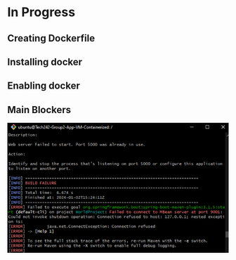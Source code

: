 # In Progress

## Creating Dockerfile

## Installing docker

## Enabling docker


## Main Blockers

![Screenshot-web-server-error.png](../read-me-images/Screenshot-web-server-error.png)